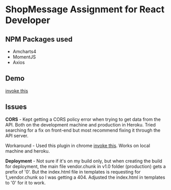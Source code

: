 ShopMessage Assignment for React Developer
==========================================

NPM Packages used
------------
- Amcharts4
- MomentJS
- Axios

Demo
---------
[invoke this](http://shopmsg-candidate-test.herokuapp.com)

Issues
------------
**CORS** - Kept getting a CORS policy error when trying to get data from the API. Both on the development machine and production in Heroku. Tried searching for a fix on front-end but most recommend fixing it through the API server. 

Workaround - Used this plugin in chrome [invoke this](https://chrome.google.com/webstore/detail/allow-control-allow-origi/nlfbmbojpeacfghkpbjhddihlkkiljbi?hl=en). Works on local machine and heroku.

**Deployment** - Not sure if it's on my build only, but when creating the build for deployment, the main file vendor.chunk in v1.0 folder (production) gets a prefix of '0'. But the index.html file in templates is requesting for 1_vendor.chunk so I was getting a 404. Adjusted the index.html in templates to '0' for it to work.

